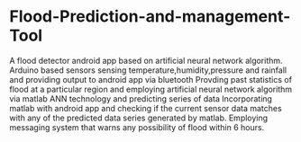 # Flood-Prediction-and-management-Tool
A flood detector android app based on artificial neural network algorithm.
Arduino based sensors sensing temperature,humidity,pressure and rainfall and providing output to android app via bluetooth 
Provding past statistics of flood at a particular region and employing artificial neural network algorithm via matlab ANN technology and predicting series of data
Incorporating matlab with android app and checking if the current sensor data matches with any of the predicted data series generated by matlab.
Employing messaging system that warns any possibility of flood within 6 hours.
